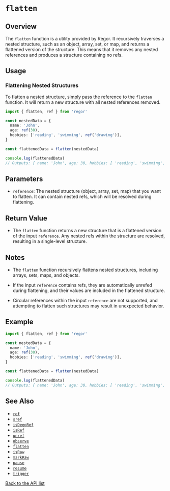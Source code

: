 # `flatten`

## Overview

The `flatten` function is a utility provided by Regor. It recursively traverses a nested structure, such as an object, array, set, or map, and returns a flattened version of the structure. This means that it removes any nested references and produces a structure containing no refs.

## Usage

### Flattening Nested Structures

To flatten a nested structure, simply pass the reference to the `flatten` function. It will return a new structure with all nested references removed.

```ts
import { flatten, ref } from 'regor'

const nestedData = {
  name: 'John',
  age: ref(30),
  hobbies: ['reading', 'swimming', ref('drawing')],
}

const flattenedData = flatten(nestedData)

console.log(flattenedData)
// Outputs: { name: 'John', age: 30, hobbies: [ 'reading', 'swimming', 'drawing' ] }
```

## Parameters

- `reference`: The nested structure (object, array, set, map) that you want to flatten. It can contain nested refs, which will be resolved during flattening.

## Return Value

- The `flatten` function returns a new structure that is a flattened version of the input `reference`. Any nested refs within the structure are resolved, resulting in a single-level structure.

## Notes

- The `flatten` function recursively flattens nested structures, including arrays, sets, maps, and objects.

- If the input `reference` contains refs, they are automatically unrefed during flattening, and their values are included in the flattened structure.

- Circular references within the input `reference` are not supported, and attempting to flatten such structures may result in unexpected behavior.

## Example

```ts
import { flatten, ref } from 'regor'

const nestedData = {
  name: 'John',
  age: ref(30),
  hobbies: ['reading', 'swimming', ref('drawing')],
}

const flattenedData = flatten(nestedData)

console.log(flattenedData)
// Outputs: { name: 'John', age: 30, hobbies: [ 'reading', 'swimming', 'drawing' ] }
```

## See Also

- [`ref`](sref.md)
- [`sref`](sref.md)
- [`isDeepRef`](isDeepRef.md)
- [`isRef`](isRef.md)
- [`unref`](unref.md)
- [`observe`](observe.md)
- [`flatten`](flatten.md)
- [`isRaw`](isRaw.md)
- [`markRaw`](markRaw.md)
- [`pause`](pause.md)
- [`resume`](resume.md)
- [`trigger`](trigger.md)

[Back to the API list](regor-api.md)
